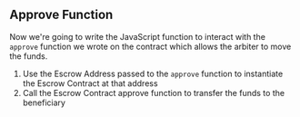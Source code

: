 ## Approve Function

Now we're going to write the JavaScript function to interact with the `approve` function we wrote on the contract which allows the arbiter to move the funds.

1. Use the Escrow Address passed to the `approve` function to instantiate the Escrow Contract at that address
2. Call the Escrow Contract approve function to transfer the funds to the beneficiary
